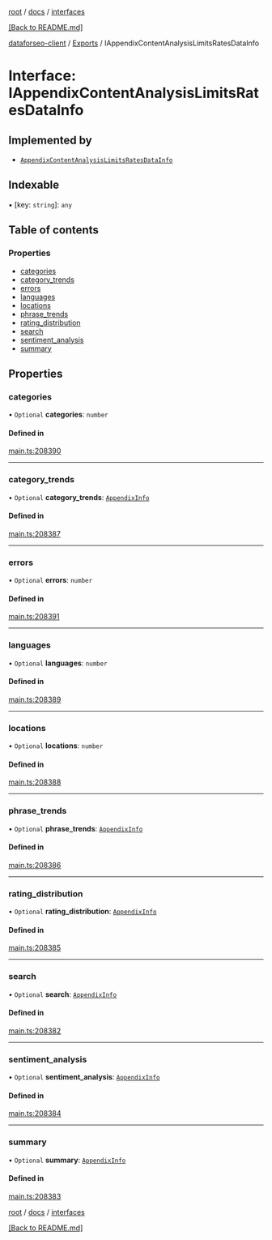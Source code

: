 [root](./../../ "root") / [docs](./../ "docs") / [interfaces](./ "interfaces")

[[Back to README.md]](./../../README.md "[Back to README.md]")

[dataforseo-client](../README.md) / [Exports](../modules.md) / IAppendixContentAnalysisLimitsRatesDataInfo

# Interface: IAppendixContentAnalysisLimitsRatesDataInfo

## Implemented by

- [`AppendixContentAnalysisLimitsRatesDataInfo`](../classes/AppendixContentAnalysisLimitsRatesDataInfo.md)

## Indexable

▪ [key: `string`]: `any`

## Table of contents

### Properties

- [categories](IAppendixContentAnalysisLimitsRatesDataInfo.md#categories)
- [category\_trends](IAppendixContentAnalysisLimitsRatesDataInfo.md#category_trends)
- [errors](IAppendixContentAnalysisLimitsRatesDataInfo.md#errors)
- [languages](IAppendixContentAnalysisLimitsRatesDataInfo.md#languages)
- [locations](IAppendixContentAnalysisLimitsRatesDataInfo.md#locations)
- [phrase\_trends](IAppendixContentAnalysisLimitsRatesDataInfo.md#phrase_trends)
- [rating\_distribution](IAppendixContentAnalysisLimitsRatesDataInfo.md#rating_distribution)
- [search](IAppendixContentAnalysisLimitsRatesDataInfo.md#search)
- [sentiment\_analysis](IAppendixContentAnalysisLimitsRatesDataInfo.md#sentiment_analysis)
- [summary](IAppendixContentAnalysisLimitsRatesDataInfo.md#summary)

## Properties

### categories

• `Optional` **categories**: `number`

#### Defined in

[main.ts:208390](https://github.com/dataforseo/TypeScriptClient/blob/7ca1aa4/main.ts#L208390)

___


### category\_trends

• `Optional` **category\_trends**: [`AppendixInfo`](../classes/AppendixInfo.md)

#### Defined in

[main.ts:208387](https://github.com/dataforseo/TypeScriptClient/blob/7ca1aa4/main.ts#L208387)

___


### errors

• `Optional` **errors**: `number`

#### Defined in

[main.ts:208391](https://github.com/dataforseo/TypeScriptClient/blob/7ca1aa4/main.ts#L208391)

___


### languages

• `Optional` **languages**: `number`

#### Defined in

[main.ts:208389](https://github.com/dataforseo/TypeScriptClient/blob/7ca1aa4/main.ts#L208389)

___


### locations

• `Optional` **locations**: `number`

#### Defined in

[main.ts:208388](https://github.com/dataforseo/TypeScriptClient/blob/7ca1aa4/main.ts#L208388)

___


### phrase\_trends

• `Optional` **phrase\_trends**: [`AppendixInfo`](../classes/AppendixInfo.md)

#### Defined in

[main.ts:208386](https://github.com/dataforseo/TypeScriptClient/blob/7ca1aa4/main.ts#L208386)

___


### rating\_distribution

• `Optional` **rating\_distribution**: [`AppendixInfo`](../classes/AppendixInfo.md)

#### Defined in

[main.ts:208385](https://github.com/dataforseo/TypeScriptClient/blob/7ca1aa4/main.ts#L208385)

___


### search

• `Optional` **search**: [`AppendixInfo`](../classes/AppendixInfo.md)

#### Defined in

[main.ts:208382](https://github.com/dataforseo/TypeScriptClient/blob/7ca1aa4/main.ts#L208382)

___


### sentiment\_analysis

• `Optional` **sentiment\_analysis**: [`AppendixInfo`](../classes/AppendixInfo.md)

#### Defined in

[main.ts:208384](https://github.com/dataforseo/TypeScriptClient/blob/7ca1aa4/main.ts#L208384)

___


### summary

• `Optional` **summary**: [`AppendixInfo`](../classes/AppendixInfo.md)

#### Defined in

[main.ts:208383](https://github.com/dataforseo/TypeScriptClient/blob/7ca1aa4/main.ts#L208383)

[root](./../../ "root") / [docs](./../ "docs") / [interfaces](./ "interfaces")

[[Back to README.md]](./../../README.md "[Back to README.md]")